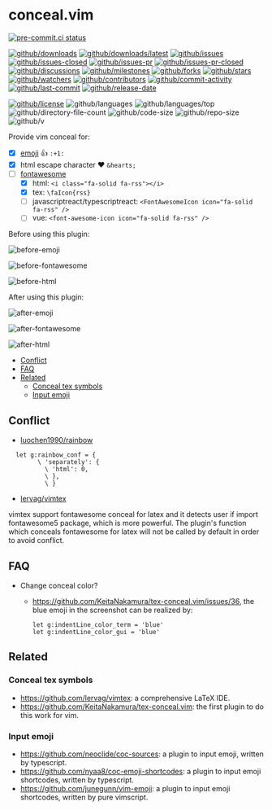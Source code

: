 # conceal.vim

[![pre-commit.ci status](https://results.pre-commit.ci/badge/github/Freed-Wu/conceal.vim/main.svg)](https://results.pre-commit.ci/latest/github/Freed-Wu/conceal.vim/main)

[![github/downloads](https://shields.io/github/downloads/Freed-Wu/conceal.vim/total)](https://github.com/Freed-Wu/conceal.vim/releases)
[![github/downloads/latest](https://shields.io/github/downloads/Freed-Wu/conceal.vim/latest/total)](https://github.com/Freed-Wu/conceal.vim/releases/latest)
[![github/issues](https://shields.io/github/issues/Freed-Wu/conceal.vim)](https://github.com/Freed-Wu/conceal.vim/issues)
[![github/issues-closed](https://shields.io/github/issues-closed/Freed-Wu/conceal.vim)](https://github.com/Freed-Wu/conceal.vim/issues?q=is%3Aissue+is%3Aclosed)
[![github/issues-pr](https://shields.io/github/issues-pr/Freed-Wu/conceal.vim)](https://github.com/Freed-Wu/conceal.vim/pulls)
[![github/issues-pr-closed](https://shields.io/github/issues-pr-closed/Freed-Wu/conceal.vim)](https://github.com/Freed-Wu/conceal.vim/pulls?q=is%3Apr+is%3Aclosed)
[![github/discussions](https://shields.io/github/discussions/Freed-Wu/conceal.vim)](https://github.com/Freed-Wu/conceal.vim/discussions)
[![github/milestones](https://shields.io/github/milestones/all/Freed-Wu/conceal.vim)](https://github.com/Freed-Wu/conceal.vim/milestones)
[![github/forks](https://shields.io/github/forks/Freed-Wu/conceal.vim)](https://github.com/Freed-Wu/conceal.vim/network/members)
[![github/stars](https://shields.io/github/stars/Freed-Wu/conceal.vim)](https://github.com/Freed-Wu/conceal.vim/stargazers)
[![github/watchers](https://shields.io/github/watchers/Freed-Wu/conceal.vim)](https://github.com/Freed-Wu/conceal.vim/watchers)
[![github/contributors](https://shields.io/github/contributors/Freed-Wu/conceal.vim)](https://github.com/Freed-Wu/conceal.vim/graphs/contributors)
[![github/commit-activity](https://shields.io/github/commit-activity/w/Freed-Wu/conceal.vim)](https://github.com/Freed-Wu/conceal.vim/graphs/commit-activity)
[![github/last-commit](https://shields.io/github/last-commit/Freed-Wu/conceal.vim)](https://github.com/Freed-Wu/conceal.vim/commits)
[![github/release-date](https://shields.io/github/release-date/Freed-Wu/conceal.vim)](https://github.com/Freed-Wu/conceal.vim/releases/latest)

[![github/license](https://shields.io/github/license/Freed-Wu/conceal.vim)](https://github.com/Freed-Wu/conceal.vim/blob/master/LICENSE)
![github/languages](https://shields.io/github/languages/count/Freed-Wu/conceal.vim)
![github/languages/top](https://shields.io/github/languages/top/Freed-Wu/conceal.vim)
![github/directory-file-count](https://shields.io/github/directory-file-count/Freed-Wu/conceal.vim)
![github/code-size](https://shields.io/github/languages/code-size/Freed-Wu/conceal.vim)
![github/repo-size](https://shields.io/github/repo-size/Freed-Wu/conceal.vim)
![github/v](https://shields.io/github/v/release/Freed-Wu/conceal.vim)

Provide vim conceal for:

<!-- markdownlint-disable MD033 -->

- [x] [emoji](https://github.com/ikatyang/emoji-cheat-sheet) :+1: `:+1:`
- [x] html escape character ♥ `&hearts;`
- [ ] [fontawesome](https://fontawesome.com) <i class="fa-solid fa-rss"></i>
  - [x] html: `<i class="fa-solid fa-rss"></i>`
  - [x] tex: `\faIcon{rss}`
  - [ ] javascriptreact/typescriptreact:
    `<FontAwesomeIcon icon="fa-solid fa-rss" />`
  - [ ] vue: `<font-awesome-icon icon="fa-solid fa-rss" />`

<!-- markdownlint-enable MD033 -->

Before using this plugin:

![before-emoji](https://user-images.githubusercontent.com/32936898/179904456-9e437f3f-4ad0-429f-85f3-417f26a0b34b.png)

![before-fontawesome](https://user-images.githubusercontent.com/32936898/193462060-ca288f68-cfe7-472c-b3c5-e782fa508500.png)

![before-html](https://user-images.githubusercontent.com/32936898/193464800-a0f30429-f52a-4a34-8c7d-9dee58c872ea.png)

After using this plugin:

![after-emoji](https://user-images.githubusercontent.com/32936898/179904460-cc2a9f7e-f1e0-4257-a703-0d3d50174997.png)

![after-fontawesome](https://user-images.githubusercontent.com/32936898/193462062-c0e6f837-e2cd-4769-87c6-a511282719c9.png)

![after-html](https://user-images.githubusercontent.com/32936898/193464801-0298bd37-7367-4dbe-bacc-87c33b412925.png)

<!-- mdformat-toc start --slug=github --no-anchors --maxlevel=6 --minlevel=2 -->

- [Conflict](#conflict)
- [FAQ](#faq)
- [Related](#related)
  - [Conceal tex symbols](#conceal-tex-symbols)
  - [Input emoji](#input-emoji)

<!-- mdformat-toc end -->

## Conflict

- [luochen1990/rainbow](https://github.com/luochen1990/rainbow)

```vim
  let g:rainbow_conf = {
        \ 'separately': {
          \ 'html': 0,
          \ },
          \ }
```

- [lervag/vimtex](https://github.com/lervag/vimtex)

vimtex support fontawesome conceal for latex and it detects user if import
fontawesome5 package, which is more powerful. The plugin's function which
conceals fontawesome for latex will not be called by default in order to avoid
conflict.

## FAQ

- Change conceal color?

  - <https://github.com/KeitaNakamura/tex-conceal.vim/issues/36>, the blue emoji
    in the screenshot can be realized by:

    ```vim
    let g:indentLine_color_term = 'blue'
    let g:indentLine_color_gui = 'blue'
    ```

## Related

### Conceal tex symbols

- <https://github.com/lervag/vimtex>: a comprehensive LaTeX IDE.
- <https://github.com/KeitaNakamura/tex-conceal.vim>: the first plugin to do
  this work for vim.

### Input emoji

- <https://github.com/neoclide/coc-sources>: a plugin to input emoji, written
  by typescript.
- <https://github.com/nyaa8/coc-emoji-shortcodes>: a plugin to input emoji
  shortcodes, written by typescript.
- <https://github.com/junegunn/vim-emoji>: a plugin to input emoji shortcodes,
  written by pure vimscript.
